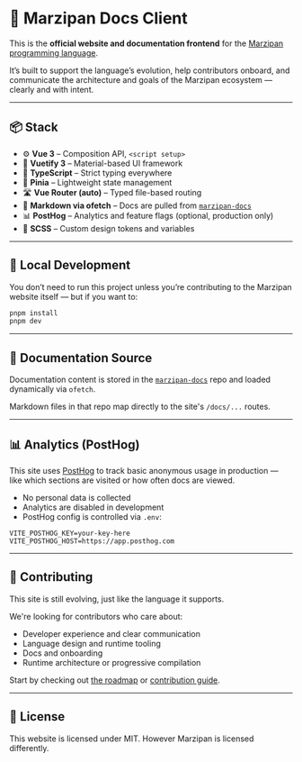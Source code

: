 # 🧠 Marzipan Docs Client

This is the **official website and documentation frontend** for the [Marzipan programming language](https://github.com/SanguineEpoch/marzipan).

It’s built to support the language’s evolution, help contributors onboard, and communicate the architecture and goals of the Marzipan ecosystem — clearly and with intent.

---

## 📦 Stack

- ⚙️ **Vue 3** – Composition API, `<script setup>`
- 🎨 **Vuetify 3** – Material-based UI framework
- 🧠 **TypeScript** – Strict typing everywhere
- 🧭 **Pinia** – Lightweight state management
- 🛣️ **Vue Router (auto)** – Typed file-based routing
- 📄 **Markdown via ofetch** – Docs are pulled from [`marzipan-docs`](https://github.com/SanguineEpoch/marzipan-docs)
- 📊 **PostHog** – Analytics and feature flags (optional, production only)
- 🎨 **SCSS** – Custom design tokens and variables

---

## 🚀 Local Development

You don’t need to run this project unless you’re contributing to the Marzipan website itself — but if you want to:

```bash
pnpm install
pnpm dev
```

---

## 📄 Documentation Source

Documentation content is stored in the [`marzipan-docs`](https://github.com/SanguineEpoch/marzipan-docs) repo and loaded dynamically via `ofetch`.

Markdown files in that repo map directly to the site's `/docs/...` routes.

---

## 📊 Analytics (PostHog)

This site uses [PostHog](https://posthog.com) to track basic anonymous usage in production — like which sections are visited or how often docs are viewed.

- No personal data is collected
- Analytics are disabled in development
- PostHog config is controlled via `.env`:

```env
VITE_POSTHOG_KEY=your-key-here
VITE_POSTHOG_HOST=https://app.posthog.com
```

---

## 🤝 Contributing

This site is still evolving, just like the language it supports.

We're looking for contributors who care about:

- Developer experience and clear communication
- Language design and runtime tooling
- Docs and onboarding
- Runtime architecture or progressive compilation

Start by checking out [the roadmap](https://marzipanlang.com/roadmap) or [contribution guide](https://marzipanlang.com/contribute).

---

## 📜 License

This website is licensed under MIT. However Marzipan is licensed differently.
